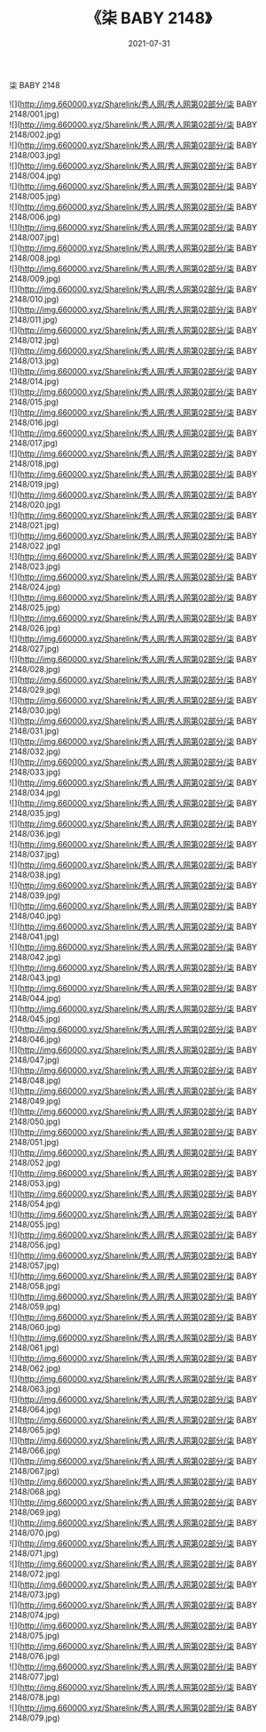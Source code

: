 ﻿---
layout: post
title:  《柒 BABY 2148》
date:   2021-07-31
img: http://img.660000.xyz/Sharelink/秀人网/秀人网第02部分/柒 BABY 2148/000.jpg
categories: [美女, 清纯, 唯美]
---

柒 BABY 2148

  ![](http://img.660000.xyz/Sharelink/秀人网/秀人网第02部分/柒 BABY 2148/001.jpg) <br> ![](http://img.660000.xyz/Sharelink/秀人网/秀人网第02部分/柒 BABY 2148/002.jpg) <br> ![](http://img.660000.xyz/Sharelink/秀人网/秀人网第02部分/柒 BABY 2148/003.jpg) <br> ![](http://img.660000.xyz/Sharelink/秀人网/秀人网第02部分/柒 BABY 2148/004.jpg) <br> ![](http://img.660000.xyz/Sharelink/秀人网/秀人网第02部分/柒 BABY 2148/005.jpg) <br> ![](http://img.660000.xyz/Sharelink/秀人网/秀人网第02部分/柒 BABY 2148/006.jpg) <br> ![](http://img.660000.xyz/Sharelink/秀人网/秀人网第02部分/柒 BABY 2148/007.jpg) <br> ![](http://img.660000.xyz/Sharelink/秀人网/秀人网第02部分/柒 BABY 2148/008.jpg) <br> ![](http://img.660000.xyz/Sharelink/秀人网/秀人网第02部分/柒 BABY 2148/009.jpg) <br> ![](http://img.660000.xyz/Sharelink/秀人网/秀人网第02部分/柒 BABY 2148/010.jpg) <br> ![](http://img.660000.xyz/Sharelink/秀人网/秀人网第02部分/柒 BABY 2148/011.jpg) <br> ![](http://img.660000.xyz/Sharelink/秀人网/秀人网第02部分/柒 BABY 2148/012.jpg) <br> ![](http://img.660000.xyz/Sharelink/秀人网/秀人网第02部分/柒 BABY 2148/013.jpg) <br> ![](http://img.660000.xyz/Sharelink/秀人网/秀人网第02部分/柒 BABY 2148/014.jpg) <br> ![](http://img.660000.xyz/Sharelink/秀人网/秀人网第02部分/柒 BABY 2148/015.jpg) <br> ![](http://img.660000.xyz/Sharelink/秀人网/秀人网第02部分/柒 BABY 2148/016.jpg) <br> ![](http://img.660000.xyz/Sharelink/秀人网/秀人网第02部分/柒 BABY 2148/017.jpg) <br> ![](http://img.660000.xyz/Sharelink/秀人网/秀人网第02部分/柒 BABY 2148/018.jpg) <br> ![](http://img.660000.xyz/Sharelink/秀人网/秀人网第02部分/柒 BABY 2148/019.jpg) <br> ![](http://img.660000.xyz/Sharelink/秀人网/秀人网第02部分/柒 BABY 2148/020.jpg) <br> ![](http://img.660000.xyz/Sharelink/秀人网/秀人网第02部分/柒 BABY 2148/021.jpg) <br> ![](http://img.660000.xyz/Sharelink/秀人网/秀人网第02部分/柒 BABY 2148/022.jpg) <br> ![](http://img.660000.xyz/Sharelink/秀人网/秀人网第02部分/柒 BABY 2148/023.jpg) <br> ![](http://img.660000.xyz/Sharelink/秀人网/秀人网第02部分/柒 BABY 2148/024.jpg) <br> ![](http://img.660000.xyz/Sharelink/秀人网/秀人网第02部分/柒 BABY 2148/025.jpg) <br> ![](http://img.660000.xyz/Sharelink/秀人网/秀人网第02部分/柒 BABY 2148/026.jpg) <br> ![](http://img.660000.xyz/Sharelink/秀人网/秀人网第02部分/柒 BABY 2148/027.jpg) <br> ![](http://img.660000.xyz/Sharelink/秀人网/秀人网第02部分/柒 BABY 2148/028.jpg) <br> ![](http://img.660000.xyz/Sharelink/秀人网/秀人网第02部分/柒 BABY 2148/029.jpg) <br> ![](http://img.660000.xyz/Sharelink/秀人网/秀人网第02部分/柒 BABY 2148/030.jpg) <br> ![](http://img.660000.xyz/Sharelink/秀人网/秀人网第02部分/柒 BABY 2148/031.jpg) <br> ![](http://img.660000.xyz/Sharelink/秀人网/秀人网第02部分/柒 BABY 2148/032.jpg) <br> ![](http://img.660000.xyz/Sharelink/秀人网/秀人网第02部分/柒 BABY 2148/033.jpg) <br> ![](http://img.660000.xyz/Sharelink/秀人网/秀人网第02部分/柒 BABY 2148/034.jpg) <br> ![](http://img.660000.xyz/Sharelink/秀人网/秀人网第02部分/柒 BABY 2148/035.jpg) <br> ![](http://img.660000.xyz/Sharelink/秀人网/秀人网第02部分/柒 BABY 2148/036.jpg) <br> ![](http://img.660000.xyz/Sharelink/秀人网/秀人网第02部分/柒 BABY 2148/037.jpg) <br> ![](http://img.660000.xyz/Sharelink/秀人网/秀人网第02部分/柒 BABY 2148/038.jpg) <br> ![](http://img.660000.xyz/Sharelink/秀人网/秀人网第02部分/柒 BABY 2148/039.jpg) <br> ![](http://img.660000.xyz/Sharelink/秀人网/秀人网第02部分/柒 BABY 2148/040.jpg) <br> ![](http://img.660000.xyz/Sharelink/秀人网/秀人网第02部分/柒 BABY 2148/041.jpg) <br> ![](http://img.660000.xyz/Sharelink/秀人网/秀人网第02部分/柒 BABY 2148/042.jpg) <br> ![](http://img.660000.xyz/Sharelink/秀人网/秀人网第02部分/柒 BABY 2148/043.jpg) <br> ![](http://img.660000.xyz/Sharelink/秀人网/秀人网第02部分/柒 BABY 2148/044.jpg) <br> ![](http://img.660000.xyz/Sharelink/秀人网/秀人网第02部分/柒 BABY 2148/045.jpg) <br> ![](http://img.660000.xyz/Sharelink/秀人网/秀人网第02部分/柒 BABY 2148/046.jpg) <br> ![](http://img.660000.xyz/Sharelink/秀人网/秀人网第02部分/柒 BABY 2148/047.jpg) <br> ![](http://img.660000.xyz/Sharelink/秀人网/秀人网第02部分/柒 BABY 2148/048.jpg) <br> ![](http://img.660000.xyz/Sharelink/秀人网/秀人网第02部分/柒 BABY 2148/049.jpg) <br> ![](http://img.660000.xyz/Sharelink/秀人网/秀人网第02部分/柒 BABY 2148/050.jpg) <br> ![](http://img.660000.xyz/Sharelink/秀人网/秀人网第02部分/柒 BABY 2148/051.jpg) <br> ![](http://img.660000.xyz/Sharelink/秀人网/秀人网第02部分/柒 BABY 2148/052.jpg) <br> ![](http://img.660000.xyz/Sharelink/秀人网/秀人网第02部分/柒 BABY 2148/053.jpg) <br> ![](http://img.660000.xyz/Sharelink/秀人网/秀人网第02部分/柒 BABY 2148/054.jpg) <br> ![](http://img.660000.xyz/Sharelink/秀人网/秀人网第02部分/柒 BABY 2148/055.jpg) <br> ![](http://img.660000.xyz/Sharelink/秀人网/秀人网第02部分/柒 BABY 2148/056.jpg) <br> ![](http://img.660000.xyz/Sharelink/秀人网/秀人网第02部分/柒 BABY 2148/057.jpg) <br> ![](http://img.660000.xyz/Sharelink/秀人网/秀人网第02部分/柒 BABY 2148/058.jpg) <br> ![](http://img.660000.xyz/Sharelink/秀人网/秀人网第02部分/柒 BABY 2148/059.jpg) <br> ![](http://img.660000.xyz/Sharelink/秀人网/秀人网第02部分/柒 BABY 2148/060.jpg) <br> ![](http://img.660000.xyz/Sharelink/秀人网/秀人网第02部分/柒 BABY 2148/061.jpg) <br> ![](http://img.660000.xyz/Sharelink/秀人网/秀人网第02部分/柒 BABY 2148/062.jpg) <br> ![](http://img.660000.xyz/Sharelink/秀人网/秀人网第02部分/柒 BABY 2148/063.jpg) <br> ![](http://img.660000.xyz/Sharelink/秀人网/秀人网第02部分/柒 BABY 2148/064.jpg) <br> ![](http://img.660000.xyz/Sharelink/秀人网/秀人网第02部分/柒 BABY 2148/065.jpg) <br> ![](http://img.660000.xyz/Sharelink/秀人网/秀人网第02部分/柒 BABY 2148/066.jpg) <br> ![](http://img.660000.xyz/Sharelink/秀人网/秀人网第02部分/柒 BABY 2148/067.jpg) <br> ![](http://img.660000.xyz/Sharelink/秀人网/秀人网第02部分/柒 BABY 2148/068.jpg) <br> ![](http://img.660000.xyz/Sharelink/秀人网/秀人网第02部分/柒 BABY 2148/069.jpg) <br> ![](http://img.660000.xyz/Sharelink/秀人网/秀人网第02部分/柒 BABY 2148/070.jpg) <br> ![](http://img.660000.xyz/Sharelink/秀人网/秀人网第02部分/柒 BABY 2148/071.jpg) <br> ![](http://img.660000.xyz/Sharelink/秀人网/秀人网第02部分/柒 BABY 2148/072.jpg) <br> ![](http://img.660000.xyz/Sharelink/秀人网/秀人网第02部分/柒 BABY 2148/073.jpg) <br> ![](http://img.660000.xyz/Sharelink/秀人网/秀人网第02部分/柒 BABY 2148/074.jpg) <br> ![](http://img.660000.xyz/Sharelink/秀人网/秀人网第02部分/柒 BABY 2148/075.jpg) <br> ![](http://img.660000.xyz/Sharelink/秀人网/秀人网第02部分/柒 BABY 2148/076.jpg) <br> ![](http://img.660000.xyz/Sharelink/秀人网/秀人网第02部分/柒 BABY 2148/077.jpg) <br> ![](http://img.660000.xyz/Sharelink/秀人网/秀人网第02部分/柒 BABY 2148/078.jpg) <br> ![](http://img.660000.xyz/Sharelink/秀人网/秀人网第02部分/柒 BABY 2148/079.jpg) <br>